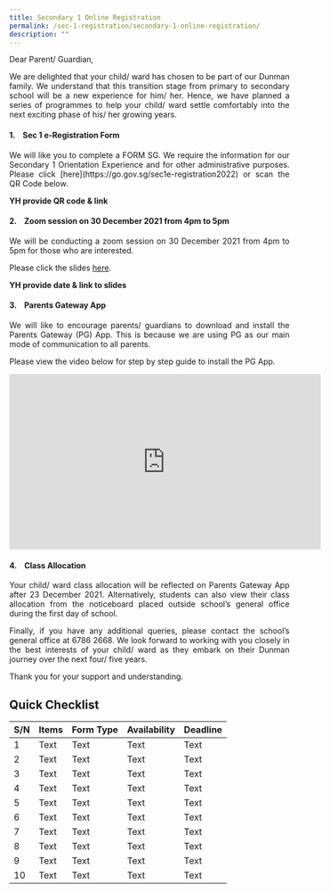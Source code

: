 ```yaml
---
title: Secondary 1 Online Registration
permalink: /sec-1-registration/secondary-1-online-registration/
description: ""
---
```

Dear Parent/ Guardian,

<p style="text-align: justify;">We are delighted that your child/ ward has chosen to be part of our Dunman family. We understand that this transition stage from primary to secondary school will be a new experience for him/ her. Hence, we have planned a series of programmes to help your child/ ward settle comfortably into the next exciting phase of his/ her growing years.</p>

#### 1.    Sec 1 e-Registration Form
<p style="text-align: justify;">We will like you to complete a FORM SG. We require the information for our Secondary 1 Orientation Experience and for other administrative purposes. Please click [here](https://go.gov.sg/sec1e-registration2022) or scan the QR Code below.</p>

**YH provide QR code & link**


#### 2.    Zoom session on 30 December 2021 from 4pm to 5pm

<p style="text-align: justify;">We will be conducting a zoom session on 30 December 2021 from 4pm to 5pm for those who are interested.</p>

Please click the slides [here](https://dunmansec-moe-edu-sg-admin.cwp.sg/qql/slot/u194/2019/Administration/Sec%201%20Reg%20Ex/Slides%20for%20Sec%201%20Zoom%20Engagement%2030%20Dec_final_30%20Dec.pdf).

**YH provide date & link to slides**

#### 3.    Parents Gateway App

<p style="text-align: justify;">We will like to encourage parents/ guardians to download and install the Parents Gateway (PG) App. This is because we are using PG as our main mode of communication to all parents.</p>

<p style="text-align: justify;">Please view the video below for step by step guide to install the PG App.</p>

<iframe width="560" height="315" src="https://www.youtube.com/embed/tW9jwyuovOo" title="YouTube video player" frameborder="0" allow="accelerometer; autoplay; clipboard-write; encrypted-media; gyroscope; picture-in-picture" allowfullscreen></iframe>

#### 4.    Class Allocation

<p style="text-align: justify;">Your child/ ward class allocation will be reflected on Parents Gateway App after 23 December 2021. Alternatively, students can also view their class allocation from the noticeboard placed outside school’s general office during the first day of school.</p>

<p style="text-align: justify;">Finally, if you have any additional queries, please contact the school’s general office at 6786 2668. We look forward to working with you closely in the best interests of your child/ ward as they embark on their Dunman journey over the next four/ five years.</p>

Thank you for your support and understanding.

## Quick Checklist



| S/N | Items | Form Type | Availability | Deadline |
| -------- | -------- | -------- | -------- | -------- |
| 1   | Text     | Text     | Text     | Text     |
| 2   | Text     | Text     | Text     | Text     |
| 3   | Text     | Text     | Text     | Text     |
| 4   | Text     | Text     | Text     | Text     |
| 5   | Text     | Text     | Text     | Text     |
| 6   | Text     | Text     | Text     | Text     |
| 7   | Text     | Text     | Text     | Text     |
| 8   | Text     | Text     | Text     | Text     |
| 9   | Text     | Text     | Text     | Text     |
| 10   | Text     | Text     | Text     | Text     |